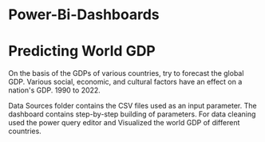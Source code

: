 # Power-Bi-Dashboards
# Predicting World GDP
On the basis of the GDPs of various countries, try to forecast the global GDP. Various social, economic, and cultural factors have an effect on a nation's GDP. 1990 to 2022.

Data Sources folder contains the CSV files used as an input parameter. The dashboard contains step-by-step building of parameters. For data cleaning used the power query editor and Visualized the world GDP of different countries.
